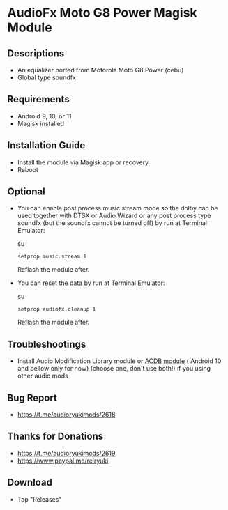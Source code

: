 # AudioFx Moto G8 Power Magisk Module

## Descriptions
- An equalizer ported from Motorola Moto G8 Power (cebu)
- Global type soundfx

## Requirements
- Android 9, 10, or 11
- Magisk installed

## Installation Guide
- Install the module via Magisk app or recovery
- Reboot

## Optional
- You can enable post process music stream mode so the dolby can be used together with DTSX or Audio Wizard or any post process type soundfx (but the soundfx cannot be turned off) by run at Terminal Emulator:
  
  su

  `setprop music.stream 1`

  Reflash the module after.

- You can reset the data by run at Terminal Emulator:

  su

  `setprop audiofx.cleanup 1`

  Reflash the module after.

## Troubleshootings
- Install Audio Modification Library module or [ACDB module](https://t.me/viperatmos) ( Android 10 and bellow only for now) (choose one, don't use both!) if you using other audio mods

## Bug Report
- https://t.me/audioryukimods/2618

## Thanks for Donations
- https://t.me/audioryukimods/2619
- https://www.paypal.me/reiryuki

## Download
- Tap "Releases"
